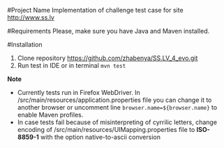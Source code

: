 #Project Name
Implementation of challenge test case for site http://www.ss.lv 

#Requirements
Please, make sure you have Java and Maven installed.

#Installation
1. Clone repository https://github.com/zhabenya/SS.LV_4_evo.git
2. Run test in IDE or in terminal `mvn test`

**Note**
- Currently tests run in Firefox WebDriver.
In /src/main/resources/application.properties file you can change it to another browser or uncomment line
`browser.name=${browser.name}` to enable Maven profiles.
- In case tests fail because of misinterpreting of cyrrilic letters, change encoding of /src/main/resources/UIMapping.properties file to **ISO-8859-1** with the option native-to-ascii conversion
